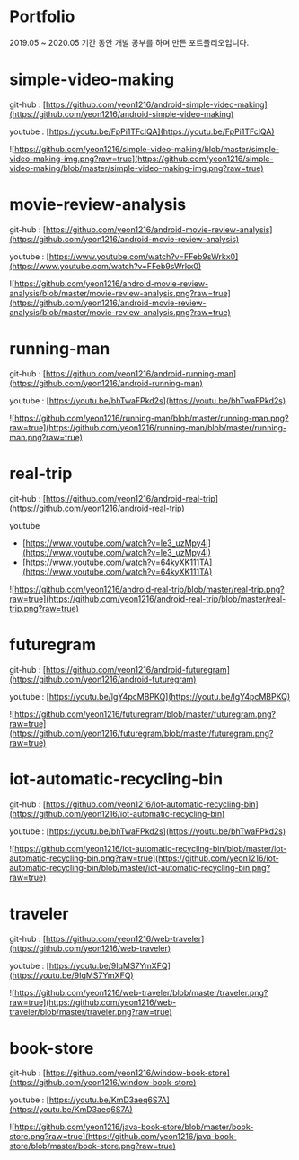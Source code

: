 # Portfolio

2019.05 ~ 2020.05 기간 동안 개발 공부를 하며 만든 포트폴리오입니다.

# simple-video-making

git-hub : [https://github.com/yeon1216/android-simple-video-making](https://github.com/yeon1216/android-simple-video-making)

youtube : [https://youtu.be/FpPi1TFclQA](https://youtu.be/FpPi1TFclQA)

![https://github.com/yeon1216/simple-video-making/blob/master/simple-video-making-img.png?raw=true](https://github.com/yeon1216/simple-video-making/blob/master/simple-video-making-img.png?raw=true)

# movie-review-analysis

git-hub : [https://github.com/yeon1216/android-movie-review-analysis](https://github.com/yeon1216/android-movie-review-analysis)

youtube : [https://www.youtube.com/watch?v=FFeb9sWrkx0](https://www.youtube.com/watch?v=FFeb9sWrkx0)

![https://github.com/yeon1216/android-movie-review-analysis/blob/master/movie-review-analysis.png?raw=true](https://github.com/yeon1216/android-movie-review-analysis/blob/master/movie-review-analysis.png?raw=true)

# running-man

git-hub : [https://github.com/yeon1216/android-running-man](https://github.com/yeon1216/android-running-man)

youtube : [https://youtu.be/bhTwaFPkd2s](https://youtu.be/bhTwaFPkd2s)

![https://github.com/yeon1216/running-man/blob/master/running-man.png?raw=true](https://github.com/yeon1216/running-man/blob/master/running-man.png?raw=true)

# real-trip

git-hub : [https://github.com/yeon1216/android-real-trip](https://github.com/yeon1216/android-real-trip)

youtube

- [https://www.youtube.com/watch?v=Ie3_uzMpy4I](https://www.youtube.com/watch?v=Ie3_uzMpy4I)
- [https://www.youtube.com/watch?v=64kyXK111TA](https://www.youtube.com/watch?v=64kyXK111TA)

![https://github.com/yeon1216/android-real-trip/blob/master/real-trip.png?raw=true](https://github.com/yeon1216/android-real-trip/blob/master/real-trip.png?raw=true)

# futuregram

git-hub : [https://github.com/yeon1216/android-futuregram](https://github.com/yeon1216/android-futuregram)

youtube : [https://youtu.be/lgY4pcMBPKQ](https://youtu.be/lgY4pcMBPKQ)

![https://github.com/yeon1216/futuregram/blob/master/futuregram.png?raw=true](https://github.com/yeon1216/futuregram/blob/master/futuregram.png?raw=true)

# iot-automatic-recycling-bin

git-hub : [https://github.com/yeon1216/iot-automatic-recycling-bin](https://github.com/yeon1216/iot-automatic-recycling-bin)

youtube : [https://youtu.be/bhTwaFPkd2s](https://youtu.be/bhTwaFPkd2s)

![https://github.com/yeon1216/iot-automatic-recycling-bin/blob/master/iot-automatic-recycling-bin.png?raw=true](https://github.com/yeon1216/iot-automatic-recycling-bin/blob/master/iot-automatic-recycling-bin.png?raw=true)

# traveler

git-hub : [https://github.com/yeon1216/web-traveler](https://github.com/yeon1216/web-traveler)

youtube : [https://youtu.be/9IqMS7YmXFQ](https://youtu.be/9IqMS7YmXFQ)

![https://github.com/yeon1216/web-traveler/blob/master/traveler.png?raw=true](https://github.com/yeon1216/web-traveler/blob/master/traveler.png?raw=true)

# book-store

git-hub : [https://github.com/yeon1216/window-book-store](https://github.com/yeon1216/window-book-store)

youtube : [https://youtu.be/KmD3aeq6S7A](https://youtu.be/KmD3aeq6S7A)

![https://github.com/yeon1216/java-book-store/blob/master/book-store.png?raw=true](https://github.com/yeon1216/java-book-store/blob/master/book-store.png?raw=true)
